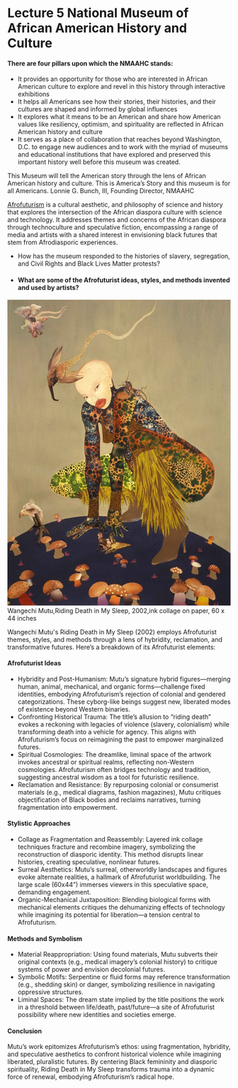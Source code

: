 # Lecture 5 National Museum of African American History and Culture
#### There are four pillars upon which the NMAAHC stands:
- It provides an opportunity for those who are interested in African American
culture to explore and revel in this history through interactive exhibitions
- It helps all Americans see how their stories, their histories, and their cultures are
shaped and informed by global influences
- It explores what it means to be an American and share how American values like
resiliency, optimism, and spirituality are reflected in African American history and
culture
- It serves as a place of collaboration that reaches beyond Washington, D.C. to
engage new audiences and to work with the myriad of museums and educational
institutions that have explored and preserved this important history well before
this museum was created.

This Museum will tell the American story through the lens of African American
history and culture. This is America’s Story and this museum is for all
Americans. Lonnie G. Bunch, III, Founding Director, NMAAHC

[Afrofuturism](https://en.wikipedia.org/wiki/Afrofuturism) is a cultural aesthetic, and philosophy of science and history that explores the intersection of the African
diaspora culture with science and technology. It addresses
themes and concerns of the African diaspora through technoculture and speculative fiction,
encompassing a range of media and artists with a shared
interest in envisioning black futures that stem from Afrodiasporic experiences.

- How has the museum responded to the histories of slavery,
segregation, and Civil Rights and Black Lives Matter protests?
- #### What are some of the Afrofuturist ideas, styles, and methods invented and used by artists?
![Wangechi Mutu](./WangechiMutu.jpg "Wangechi Mutu")
Wangechi Mutu,Riding Death in My Sleep, 2002,ink collage on paper, 60 x 44 inches

Wangechi Mutu's Riding Death in My Sleep (2002) employs Afrofuturist themes, styles, and methods through a lens of hybridity, reclamation, and transformative futures. Here’s a breakdown of its Afrofuturist elements:

#### Afrofuturist Ideas
- Hybridity and Post-Humanism:
Mutu’s signature hybrid figures—merging human, animal, mechanical, and organic forms—challenge fixed identities, embodying Afrofuturism’s rejection of colonial and gendered categorizations. These cyborg-like beings suggest new, liberated modes of existence beyond Western binaries.
- Confronting Historical Trauma:
The title’s allusion to “riding death” evokes a reckoning with legacies of violence (slavery, colonialism) while transforming death into a vehicle for agency. This aligns with Afrofuturism’s focus on reimagining the past to empower marginalized futures.
- Spiritual Cosmologies:
The dreamlike, liminal space of the artwork invokes ancestral or spiritual realms, reflecting non-Western cosmologies. Afrofuturism often bridges technology and tradition, suggesting ancestral wisdom as a tool for futuristic resilience.
- Reclamation and Resistance:
By repurposing colonial or consumerist materials (e.g., medical diagrams, fashion magazines), Mutu critiques objectification of Black bodies and reclaims narratives, turning fragmentation into empowerment.
#### Stylistic Approaches
- Collage as Fragmentation and Reassembly:
Layered ink collage techniques fracture and recombine imagery, symbolizing the reconstruction of diasporic identity. This method disrupts linear histories, creating speculative, nonlinear futures.
- Surreal Aesthetics:
Mutu’s surreal, otherworldly landscapes and figures evoke alternate realities, a hallmark of Afrofuturist worldbuilding. The large scale (60x44”) immerses viewers in this speculative space, demanding engagement.
- Organic-Mechanical Juxtaposition:
Blending biological forms with mechanical elements critiques the dehumanizing effects of technology while imagining its potential for liberation—a tension central to Afrofuturism.
#### Methods and Symbolism
- Material Reappropriation:
Using found materials, Mutu subverts their original contexts (e.g., medical imagery’s colonial history) to critique systems of power and envision decolonial futures.
- Symbolic Motifs:
Serpentine or fluid forms may reference transformation (e.g., shedding skin) or danger, symbolizing resilience in navigating oppressive structures.
- Liminal Spaces:
The dream state implied by the title positions the work in a threshold between life/death, past/future—a site of Afrofuturist possibility where new identities and societies emerge.
#### Conclusion
Mutu’s work epitomizes Afrofuturism’s ethos: using fragmentation, hybridity, and speculative aesthetics to confront historical violence while imagining liberated, pluralistic futures. By centering Black femininity and diasporic spirituality, Riding Death in My Sleep transforms trauma into a dynamic force of renewal, embodying Afrofuturism’s radical hope.


